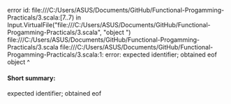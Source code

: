 error id: file:///C:/Users/ASUS/Documents/GitHub/Functional-Progamming-Practicals/3.scala:[7..7) in Input.VirtualFile("file:///C:/Users/ASUS/Documents/GitHub/Functional-Progamming-Practicals/3.scala", "object ")
file:///C:/Users/ASUS/Documents/GitHub/Functional-Progamming-Practicals/3.scala
file:///C:/Users/ASUS/Documents/GitHub/Functional-Progamming-Practicals/3.scala:1: error: expected identifier; obtained eof
object 
       ^
#### Short summary: 

expected identifier; obtained eof